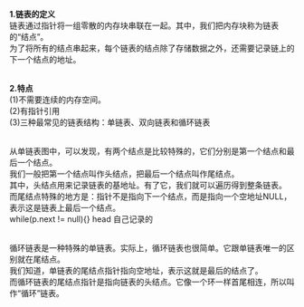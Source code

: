 **1.链表的定义<br>**
链表通过指针将一组零散的内存块串联在一起。其中，我们把内存块称为链表的“结点”。<br>
为了将所有的结点串起来，每个链表的结点除了存储数据之外，还需要记录链上的下一个结点的地址。<br><br>

**2.特点<br>**
(1)不需要连续的内存空间。<br>
(2)有指针引用<br>
(3)三种最常见的链表结构：单链表、双向链表和循环链表<br><br>

从单链表图中，可以发现，有两个结点是比较特殊的，它们分别是第一个结点和最后一个结点。<br>
我们一般把第一个结点叫作头结点，把最后一个结点叫作尾结点。<br>
其中，头结点用来记录链表的基地址。有了它，我们就可以遍历得到整条链表。<br>
而尾结点特殊的地方是：指针不是指向下一个结点，而是指向一个空地址NULL，表示这是链表上最后一个结点。<br>
while(p.next != null){} head 自己记录的<br><br>

循环链表是一种特殊的单链表。实际上，循环链表也很简单。它跟单链表唯一的区别就在尾结点。<br>
我们知道，单链表的尾结点指针指向空地址，表示这就是最后的结点了。<br>
而循环链表的尾结点指针是指向链表的头结点。它像一个环一样首尾相连，所以叫作“循环”链表。




